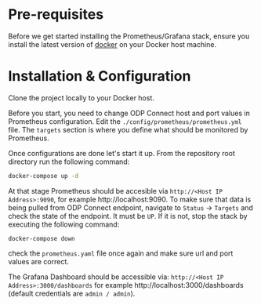 # Pre-requisites
Before we get started installing the Prometheus/Grafana stack, ensure you install the latest version of [docker](https://docs.docker.com/engine/install/) on your Docker host machine.

# Installation & Configuration
Clone the project locally to your Docker host.

Before you start, you need to change ODP Connect host and port values in Prometheus configuration. Edit the `./config/prometheus/prometheus.yml` file. The `targets` section is where you define what should be monitored by Prometheus. 

Once configurations are done let's start it up. From the repository root directory run the following command:
```sh
docker-compose up -d
```
At that stage Prometheus should be accesible via `http://<Host IP Address>:9090`, for example http://localhost:9090. To make sure that data is being pulled from ODP Connect endpoint, navigate to `Status` -> `Targets` and check the state of the endpoint. It must be `UP`. If it is not, stop the stack by executing the following command:
```shell
docker-compose down
```
check the `prometheus.yaml` file once again and make sure url and port values are correct.

The Grafana Dashboard should be accessible via: `http://<Host IP Address>:3000/dashboards` for example http://localhost:3000/dashboards (default credentials are `admin / admin`).